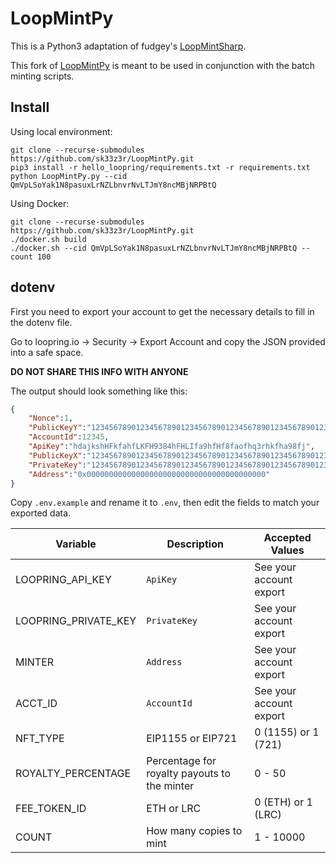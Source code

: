 # LoopMintPy

This is a Python3 adaptation of fudgey's [LoopMintSharp](https://github.com/fudgebucket27/LoopMintSharp).

This fork of [LoopMintPy](https://github.com/Montspy/LoopMintPy.git) is meant to be used in conjunction with the batch minting scripts.

## Install

Using local environment:

```shell
git clone --recurse-submodules https://github.com/sk33z3r/LoopMintPy.git
pip3 install -r hello_loopring/requirements.txt -r requirements.txt
python LoopMintPy.py --cid QmVpLSoYak1N8pasuxLrNZLbnvrNvLTJmY8ncMBjNRPBtQ
```

Using Docker:

```shell
git clone --recurse-submodules https://github.com/sk33z3r/LoopMintPy.git
./docker.sh build
./docker.sh --cid QmVpLSoYak1N8pasuxLrNZLbnvrNvLTJmY8ncMBjNRPBtQ --count 100
```

## dotenv

First you need to export your account to get the necessary details to fill in the dotenv file.

Go to loopring.io -> Security -> Export Account and copy the JSON provided into a safe space.

**DO NOT SHARE THIS INFO WITH ANYONE**

The output should look something like this:

```json
{
    "Nonce":1,
    "PublicKeyY":"123456789012345678901234567890123456789012345678901234567890",
    "AccountId":12345,
    "ApiKey":"hdajkshHFkfahfLKFH9384hFHLIfa9hfHf8faofhq3rhkfha98fj",
    "PublicKeyX":"123456789012345678901234567890123456789012345678901234567890",
    "PrivateKey":"123456789012345678901234567890123456789012345678901234567890",
    "Address":"0x0000000000000000000000000000000000000000"
}
```

Copy `.env.example` and rename it to `.env`, then edit the fields to match your exported data.

| Variable             | Description                                  | Accepted Values         |
|----------------------|----------------------------------------------|-------------------------|
| LOOPRING_API_KEY     | `ApiKey`                                     | See your account export |
| LOOPRING_PRIVATE_KEY | `PrivateKey`                                 | See your account export |
| MINTER               | `Address`                                    | See your account export |
| ACCT_ID              | `AccountId`                                  | See your account export |
| NFT_TYPE             | EIP1155 or EIP721                            | 0 (1155) or 1 (721)     |
| ROYALTY_PERCENTAGE   | Percentage for royalty payouts to the minter | 0 - 50                  |
| FEE_TOKEN_ID         | ETH or LRC                                   | 0 (ETH) or 1 (LRC)      |
| COUNT                | How many copies to mint                      | 1 - 10000               |
